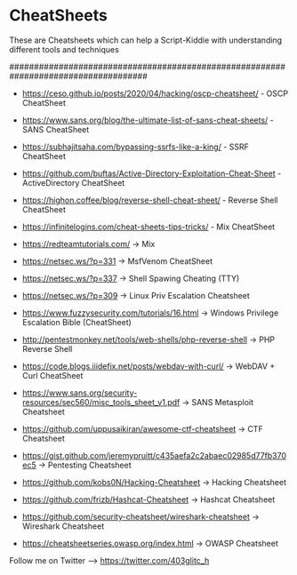 # CheatSheets
These are Cheatsheets which can help a Script-Kiddie with understanding different tools and techniques


####################################################################################

- https://ceso.github.io/posts/2020/04/hacking/oscp-cheatsheet/   -  OSCP CheatSheet
- https://www.sans.org/blog/the-ultimate-list-of-sans-cheat-sheets/   - SANS CheatSheet
- https://subhajitsaha.com/bypassing-ssrfs-like-a-king/    - SSRF CheatSheet
- https://github.com/buftas/Active-Directory-Exploitation-Cheat-Sheet    - ActiveDirectory CheatSheet
- https://highon.coffee/blog/reverse-shell-cheat-sheet/   - Reverse Shell CheatSheet
- https://infinitelogins.com/cheat-sheets-tips-tricks/   - Mix CheatSheet
- https://redteamtutorials.com/  → Mix
- https://netsec.ws/?p=331  → MsfVenom CheatSheet
- https://netsec.ws/?p=337  → Shell Spawing Cheating (TTY)
- https://netsec.ws/?p=309  → Linux Priv Escalation Cheatsheet
- https://www.fuzzysecurity.com/tutorials/16.html  → Windows Privilege Escalation Bible (CheatSheet)
- http://pentestmonkey.net/tools/web-shells/php-reverse-shell  →  PHP Reverse Shell
- https://code.blogs.iiidefix.net/posts/webdav-with-curl/  → WebDAV + Curl CheatSheet
- https://www.sans.org/security-resources/sec560/misc_tools_sheet_v1.pdf  → SANS Metasploit Cheatsheet


- https://github.com/uppusaikiran/awesome-ctf-cheatsheet  → CTF Cheatsheet
- https://gist.github.com/jeremypruitt/c435aefa2c2abaec02985d77fb370ec5  → Pentesting Cheatsheet
- https://github.com/kobs0N/Hacking-Cheatsheet  → Hacking Cheatsheet
- https://github.com/frizb/Hashcat-Cheatsheet  → Hashcat Cheatsheet
- https://github.com/security-cheatsheet/wireshark-cheatsheet  → Wireshark Cheatsheet
- https://cheatsheetseries.owasp.org/index.html  → OWASP Cheatsheet


Follow me on Twitter --> https://twitter.com/403glitc_h
